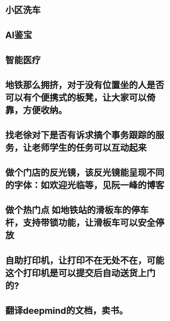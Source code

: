 # 小区洗车

# AI鉴宝

# 智能医疗

# 地铁那么拥挤，对于没有位置坐的人是否可以有个便携式的板凳，让大家可以倚靠，方便收纳。
# 找老徐对下是否有诉求搞个事务跟踪的服务，让老师学生的任务可以互动起来
# 做个门店的反光镜，该反光镜能呈现不同的字体：如欢迎光临等，见阮一峰的博客
# 做个热门点 如地铁站的滑板车的停车杆，支持带锁功能，让滑板车可以安全停放
# 自助打印机，让打印不在无处不在，可能这个打印机是可以提交后自动送货上门的?
# 翻译deepmind的文档，卖书。
